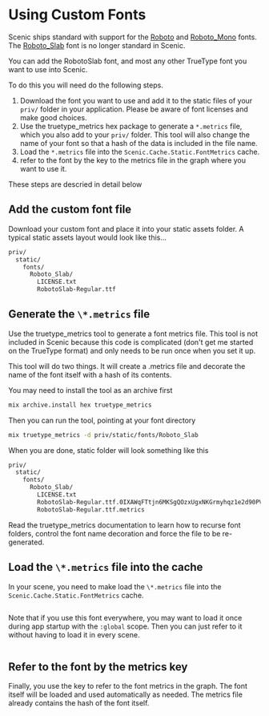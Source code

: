 # Using Custom Fonts

Scenic ships standard with support for the [Roboto](https://fonts.google.com/specimen/Roboto) and [Roboto_Mono](https://fonts.google.com/specimen/Roboto+Mono) fonts. The [Roboto_Slab](https://fonts.google.com/specimen/Roboto+Slab) font is no longer standard in Scenic.

You can add the RobotoSlab font, and most any other TrueType font you want to use into Scenic.

To do this you will need do the following steps.

  1. Download the font you want to use and add it to the static files of your `priv/` folder in your application. Please be aware of font licenses and make good choices.
  2. Use the truetype_metrics hex package to generate a `*.metrics` file, which you also add to your `priv/` folder. This tool will also change the name of your font so that a hash of the data is included in the file name.
  3. Load the `*.metrics` file into the `Scenic.Cache.Static.FontMetrics` cache.
  4. refer to the font by the key to the metrics file in the graph where you want to use it.

These steps are descried in detail below

## Add the custom font file

Download your custom font and place it into your static assets folder. A typical static assets layout would look like this...

```bash
priv/
  static/
    fonts/
      Roboto_Slab/
        LICENSE.txt
        RobotoSlab-Regular.ttf
```

## Generate the `\*.metrics` file

Use the truetype_metrics tool to generate a font metrics file. This tool is not included in Scenic because this code is complicated (don't get me started on the TrueType format) and only needs to be run once when you set it up.

This tool will do two things. It will create a .metrics file and decorate the name of the font itself with a hash of its contents.

You may need to install the tool as an archive first

```bash
mix archive.install hex truetype_metrics
```

Then you can run the tool, pointing at your font directory

```bash
mix truetype_metrics -d priv/static/fonts/Roboto_Slab
```

When you are done, static folder will look something like this

```bash
priv/
  static/
    fonts/
      Roboto_Slab/
        LICENSE.txt
        RobotoSlab-Regular.ttf.0IXAWqFTtjn6MKSgQOzxUgxNKGrmyhqz1e2d90PVHck
        RobotoSlab-Regular.ttf.metrics
```

Read the truetype_metrics documentation to learn how to recurse font folders, control the font name decoration and force the file to be re-generated.

## Load the `\*.metrics` file into the cache

In your scene, you need to make load the `\*.metrics` file into the `Scenic.Cache.Static.FontMetrics` cache.


```elixir
```

Note that if you use this font everywhere, you may want to load it once during app startup with the `:global` scope. Then you can just refer to it without having to load it in every scene.

```elixir
```

## Refer to the font by the metrics key

Finally, you use the key to refer to the font metrics in the graph. The font itself will be loaded and used automatically as needed. The metrics file already contains the hash of the font itself.

```elixir
```
